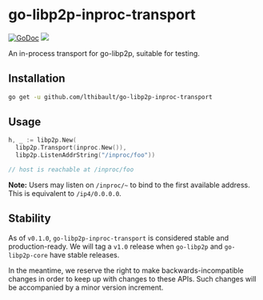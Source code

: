 # go-libp2p-inproc-transport

[![GoDoc](https://godoc.org/github.com/lthibault/go-libp2p-inproc-transport?status.svg)](https://godoc.org/github.com/lthibault/go-libp2p-inproc-transport)
[![](https://img.shields.io/badge/project-libp2p-yellow.svg?style=flat-square)](https://libp2p.io/)

An in-process transport for go-libp2p, suitable for testing.

## Installation

```bash
go get -u github.com/lthibault/go-libp2p-inproc-transport
```

## Usage

```go
h, _ := libp2p.New(
  libp2p.Transport(inproc.New()),
  libp2p.ListenAddrString("/inproc/foo"))

// host is reachable at /inproc/foo 
```

**Note:** Users may listen on `/inproc/~` to bind to the first available address.  This is equivalent to `/ip4/0.0.0.0`.

## Stability

As of `v0.1.0`, `go-libp2p-inproc-transport` is considered stable and production-ready.  We will tag a `v1.0` release when `go-libp2p` and `go-libp2p-core` have stable releases.

In the meantime, we reserve the right to make backwards-incompatible changes in order to keep up with changes to these APIs.  Such changes will be accompanied by a minor version increment.
